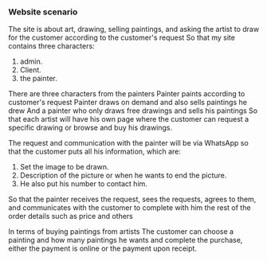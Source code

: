 ### Website scenario
 The site is about art, drawing, selling paintings, and asking the artist to draw for the customer according to the customer's request
So that my site contains three characters:
1. admin.
2. Client.
3. the painter.

There are three characters from the painters
Painter paints according to customer's request
Painter draws on demand and also sells paintings he drew
And a painter who only draws free drawings and sells his paintings
So that each artist will have his own page where the customer can request a specific drawing or browse and buy his drawings.


The request and communication with the painter will be via WhatsApp so that the customer puts all his information, which are:
1. Set the image to be drawn.
2. Description of the picture or when he wants to end the picture.
3. He also put his number to contact him.

So that the painter receives the request, sees the requests, agrees to them, and communicates with the customer to complete with him the rest of the order details such as price and others

In terms of buying paintings from artists
The customer can choose a painting and how many paintings he wants and complete the purchase, either the payment is online or the payment upon receipt.